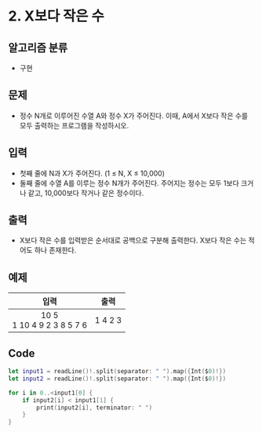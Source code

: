 # 2. X보다 작은 수
## 알고리즘 분류
*  구현

## 문제
* 정수 N개로 이루어진 수열 A와 정수 X가 주어진다. 이때, A에서 X보다 작은 수를 모두 출력하는 프로그램을 작성하시오.

## 입력
* 첫째 줄에 N과 X가 주어진다. (1 ≤ N, X ≤ 10,000)
* 둘째 줄에 수열 A를 이루는 정수 N개가 주어진다. 주어지는 정수는 모두 1보다 크거나 같고, 10,000보다 작거나 같은 정수이다.

## 출력
* X보다 작은 수를 입력받은 순서대로 공백으로 구분해 출력한다. X보다 작은 수는 적어도 하나 존재한다.

## 예제
|입력|출력|
|:---:|:---:|
|10 5<br>1 10 4 9 2 3 8 5 7 6|1 4 2 3|

## Code
```swift
let input1 = readLine()!.split(separator: " ").map({Int($0)!})
let input2 = readLine()!.split(separator: " ").map({Int($0)!})

for i in 0..<input1[0] {
    if input2[i] < input1[1] {
        print(input2[i], terminator: " ")
    }
}
```